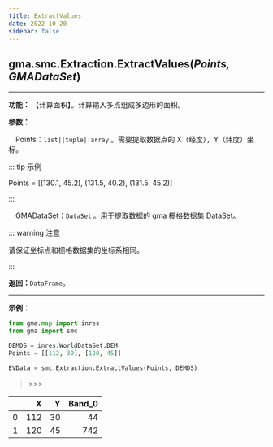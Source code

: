 ```yaml
---
title: ExtractValues
date: 2022-10-20
sidebar: false
---
```


## gma.smc.Extraction.**ExtractValues**(*Points, GMADataSet*)
---

**功能：** 【计算面积】。计算输入多点组成多边形的面积。

**参数：**

&emsp;Points：`list||tuple||array` 。需要提取数据点的 X（经度），Y（纬度）坐标。

::: tip 示例

Points = [(130.1, 45.2), (131.5, 40.2), (131.5, 45.2)]

:::

&emsp;GMADataSet：`DataSet` 。用于提取数据的 gma 栅格数据集 DataSet。

::: warning 注意

请保证坐标点和栅格数据集的坐标系相同。

:::

**返回：**`DataFrame`。

---

**示例：**
```python
from gma.map import inres
from gma import smc

DEMDS = inres.WorldDataSet.DEM
Points = [[112, 30], [120, 45]]

EVData = smc.Extraction.ExtractValues(Points, DEMDS)
```

> \>>> 

|    |   X |   Y |   Band_0 |
|---:|----:|----:|--------:|
|  0 | 112 |  30 |      44 |
|  1 | 120 |  45 |     742 |
